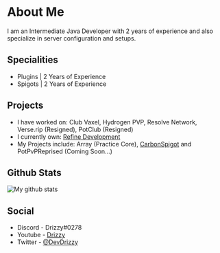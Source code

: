 # About Me

I am an Intermediate Java Developer with 2 years of experience and also specialize in server configuration and setups.

## Specialities

+ Plugins | 2 Years of Experience
+ Spigots | 2 Years of Experience

## Projects

+ I have worked on: Club Vaxel, Hydrogen PVP, Resolve Network, Verse.rip (Resigned), PotClub (Resigned)
+ I currently own: [Refine Development](https://github.com/RefineDevelopment)
+ My Projects include: Array (Practice Core), [CarbonSpigot](https://polymart.org/resource/1-8-carbonspigot.1341) and PotPvPReprised (Coming Soon...)

## Github Stats
![My github stats](https://github-readme-stats.vercel.app/api?username=DevDrizzy&count_private=true&show_icons=true&title_color=33B0FF&icon_color=33FFFC&text_color=daf7dc&bg_color=151515&hide=["stars"])

## Social

+ Discord - Drizzy#0278
+ Youtube - [Drizzy](https://youtube.com/c/DrizzyYT)
+ Twitter - [@DevDrizzy](https://github.com/DevDrizzy)
